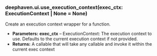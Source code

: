 ### deephaven.ui.use_execution_context(exec_ctx: ExecutionContext | None = None)

Create an execution context wrapper for a function.

* **Parameters:**
  **exec_ctx** – ExecutionContext: The execution context to use. Defaults to
  the current execution context if not provided.
* **Returns:**
  A callable that will take any callable and invoke it within the current exec context
